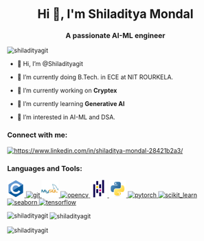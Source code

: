 <h1 align="center">Hi 👋, I'm Shiladitya Mondal</h1>
<h3 align="center">A passionate AI-ML engineer</h3>

<p align="left"> <img src="https://komarev.com/ghpvc/?username=shiladityagit&label=Profile%20views&color=0e75b6&style=flat" alt="shiladityagit" /> </p>

- 👋 Hi, I’m @Shiladityagit

- 🌱 I’m currently doing B.Tech. in ECE at NIT ROURKELA.

- 🔭 I’m currently working on **Cryptex**

- 🌱 I’m currently learning **Generative AI**

- 👀 I’m interested in AI-ML and DSA.

<h3 align="left">Connect with me:</h3>
<p align="left">
<a href="https://linkedin.com/in/https://www.linkedin.com/in/shiladitya-mondal-28421b2a3/" target="blank"><img align="center" src="https://raw.githubusercontent.com/rahuldkjain/github-profile-readme-generator/master/src/images/icons/Social/linked-in-alt.svg" alt="https://www.linkedin.com/in/shiladitya-mondal-28421b2a3/" height="30" width="40" /></a>
</p>

<h3 align="left">Languages and Tools:</h3>
<p align="left"> <a href="https://www.cprogramming.com/" target="_blank" rel="noreferrer"> <img src="https://raw.githubusercontent.com/devicons/devicon/master/icons/c/c-original.svg" alt="c" width="40" height="40"/> </a> <a href="https://git-scm.com/" target="_blank" rel="noreferrer"> <img src="https://www.vectorlogo.zone/logos/git-scm/git-scm-icon.svg" alt="git" width="40" height="40"/> </a> <a href="https://www.mysql.com/" target="_blank" rel="noreferrer"> <img src="https://raw.githubusercontent.com/devicons/devicon/master/icons/mysql/mysql-original-wordmark.svg" alt="mysql" width="40" height="40"/> </a> <a href="https://opencv.org/" target="_blank" rel="noreferrer"> <img src="https://www.vectorlogo.zone/logos/opencv/opencv-icon.svg" alt="opencv" width="40" height="40"/> </a> <a href="https://pandas.pydata.org/" target="_blank" rel="noreferrer"> <img src="https://raw.githubusercontent.com/devicons/devicon/2ae2a900d2f041da66e950e4d48052658d850630/icons/pandas/pandas-original.svg" alt="pandas" width="40" height="40"/> </a> <a href="https://www.python.org" target="_blank" rel="noreferrer"> <img src="https://raw.githubusercontent.com/devicons/devicon/master/icons/python/python-original.svg" alt="python" width="40" height="40"/> </a> <a href="https://pytorch.org/" target="_blank" rel="noreferrer"> <img src="https://www.vectorlogo.zone/logos/pytorch/pytorch-icon.svg" alt="pytorch" width="40" height="40"/> </a> <a href="https://scikit-learn.org/" target="_blank" rel="noreferrer"> <img src="https://upload.wikimedia.org/wikipedia/commons/0/05/Scikit_learn_logo_small.svg" alt="scikit_learn" width="40" height="40"/> </a> <a href="https://seaborn.pydata.org/" target="_blank" rel="noreferrer"> <img src="https://seaborn.pydata.org/_images/logo-mark-lightbg.svg" alt="seaborn" width="40" height="40"/> </a> <a href="https://www.tensorflow.org" target="_blank" rel="noreferrer"> <img src="https://www.vectorlogo.zone/logos/tensorflow/tensorflow-icon.svg" alt="tensorflow" width="40" height="40"/> </a> </p>

<p><img align="left" src="https://github-readme-stats.vercel.app/api/top-langs?username=shiladityagit&show_icons=true&locale=en&layout=compact" alt="shiladityagit" /></p>

<p>&nbsp;<img align="center" src="https://github-readme-stats.vercel.app/api?username=shiladityagit&show_icons=true&locale=en" alt="shiladityagit" /></p>

<p><img align="center" src="https://github-readme-streak-stats.herokuapp.com/?user=shiladityagit&" alt="shiladityagit" /></p>


